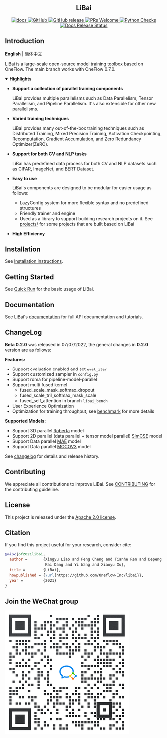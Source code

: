 <!-- 配图 -->

<h2 align="center">LiBai</h2>
<p align="center">
    <a href="https://libai.readthedocs.io/en/latest/index.html">
        <img alt="docs" src="https://img.shields.io/badge/docs-latest-blue">
    </a>
    <a href="https://github.com/Oneflow-Inc/libai/blob/master/LICENSE">
        <img alt="GitHub" src="https://img.shields.io/github/license/Oneflow-Inc/libai.svg?color=blue">
    </a>
    <a href="https://github.com/Oneflow-Inc/libai/releases">
        <img alt="GitHub release" src="https://img.shields.io/github/release/Oneflow-Inc/libai.svg">
    </a>
    <a href="https://github.com/Oneflow-Inc/libai/issues">
        <img alt="PRs Welcome" src="https://img.shields.io/badge/PRs-welcome-pink.svg">
    </a>
    <a href="https://github.com/Oneflow-Inc/libai/issues">
        <img alt="Python Checks" src="https://github.com/Oneflow-Inc/libai/workflows/Python checks/badge.svg">
    </a>
    <a href="https://github.com/Oneflow-Inc/libai/issues">
        <img alt="Docs Release Status" src="https://github.com/Oneflow-Inc/libai/workflows/Document Release/badge.svg">
    </a>
</p>


## Introduction

**English** | [简体中文](/README_zh-CN.md)

LiBai is a large-scale open-source model training toolbox based on OneFlow. The main branch works with OneFlow 0.7.0.

<details open>
<summary> <b> Highlights </b> </summary>

- **Support a collection of parallel training components**

    LiBai provides multiple parallelisms such as Data Parallelism, Tensor Parallelism, and Pipeline Parallelism. It's also extensible for other new parallelisms.

- **Varied training techniques**

    LiBai provides many out-of-the-box training techniques such as Distributed Training, Mixed Precision Training, Activation Checkpointing, Recomputation, Gradient Accumulation, and Zero Redundancy Optimizer(ZeRO).

- **Support for both CV and NLP tasks**

    LiBai has predefined data process for both CV and NLP datasets such as CIFAR, ImageNet, and BERT Dataset.

- **Easy to use**

    LiBai's components are designed to be modular for easier usage as follows:
    - LazyConfig system for more flexible syntax and no predefined structures 
    - Friendly trainer and engine
    - Used as a library to support building research projects on it. See [projects/](/projects) for some projects that are built based on LiBai

- **High Efficiency**

</details>

## Installation

See [Installation instructions](https://libai.readthedocs.io/en/latest/tutorials/get_started/Installation.html).

## Getting Started

See [Quick Run](https://libai.readthedocs.io/en/latest/tutorials/get_started/quick_run.html) for the basic usage of LiBai.

## Documentation

See LiBai's [documentation](https://libai.readthedocs.io/en/latest/index.html) for full API documentation and tutorials.

## ChangeLog

**Beta 0.2.0** was released in 07/07/2022, the general changes in **0.2.0** version are as follows:

**Features:**
- Support evaluation enabled and set `eval_iter`
- Support customized sampler in `config.py`
- Support rdma for pipeline-model-parallel
- Support multi fused kernel 
   - fused_scale_mask_softmax_dropout
   - fused_scale_tril_softmax_mask_scale
   - fused_self_attention in branch `libai_bench`
- User Experience Optimization
- Optimization for training throughput, see [benchmark](https://libai.readthedocs.io/en/latest/tutorials/get_started/Benchmark.html) for more details

**Supported Models:**
- Support 3D parallel [Roberta](https://arxiv.org/abs/1907.11692) model
- Support 2D parallel (data parallel + tensor model parallel) [SimCSE](https://arxiv.org/abs/2104.08821) model
- Support Data parallel [MAE](https://arxiv.org/abs/2111.06377) model
- Support Data parallel [MOCOV3](https://arxiv.org/abs/2104.02057) model

See [changelog](./changelog.md) for details and release history.

## Contributing

We appreciate all contributions to improve LiBai. See [CONTRIBUTING](./CONTRIBUTING.md) for the contributing guideline.

## License

This project is released under the [Apache 2.0 license](LICENSE).

## Citation

If you find this project useful for your research, consider cite:

```BibTeX
@misc{of2021libai,
  author =       {Xingyu Liao and Peng Cheng and Tianhe Ren and Depeng Liang and
                  Kai Dang and Yi Wang and Xiaoyu Xu},
  title =        {LiBai},
  howpublished = {\url{https://github.com/Oneflow-Inc/libai}},
  year =         {2021}
}
```

## Join the WeChat group

![LiBai_Wechat_QRcode](./docs/source/tutorials/assets/LiBai_Wechat.png)